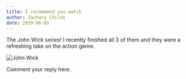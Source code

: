 ```yaml
---
title: I recommend you watch
author: Zachary Childs
date: 2020-06-05
---
```


The John Wick series! I recently finished all 3 of them and they were a refreshing take on the action genre.

![John Wick](https://www.indiewire.com/wp-content/uploads/2019/05/07956f40-77c4-11e9-9073-657a85982e73.jpg)

Comment your reply here.
